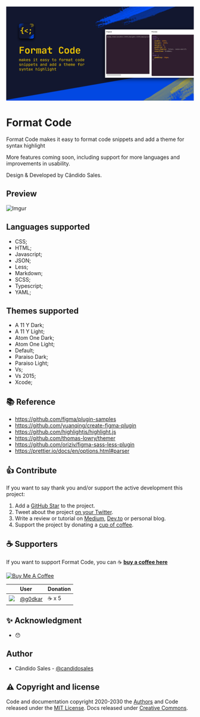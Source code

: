 ![Format Code promo image](assets/cover.png?raw=true 'Format Code promo')

# Format Code

Format Code makes it easy to format code snippets and add a theme for syntax highlight

More features coming soon, including support for more languages and improvements in usability.

Design & Developed by Cândido Sales.

## Preview

![Imgur](https://i.imgur.com/r8x5VZt.gif)

## Languages supported

- CSS;
- HTML;
- Javascript;
- JSON;
- Less;
- Markdown;
- SCSS;
- Typescript;
- YAML;

## Themes supported

- A 11 Y Dark;
- A 11 Y Light;
- Atom One Dark;
- Atom One Light;
- Default;
- Paraiso Dark;
- Paraiso Light;
- Vs;
- Vs 2015;
- Xcode;

## 📚 Reference

- https://github.com/figma/plugin-samples
- https://github.com/yuanqing/create-figma-plugin
- https://github.com/highlightjs/highlight.js
- https://github.com/thomas-lowry/themer
- https://github.com/oriziv/figma-sass-less-plugin
- https://prettier.io/docs/en/options.html#parser

## 👍 Contribute

If you want to say thank you and/or support the active development this project:

1. Add a [GitHub Star](https://github.com/candidosales/figma-format-code/stargazers) to the project.
2. Tweet about the project [on your Twitter](https://twitter.com/intent/tweet?url=https%3A%2F%2Fgithub.com%2Fcandidosales%2Ffigma-format-code%20&via=candidosales&text=A%20Figma%20plugin%20designed%20to%20allow%20you%20to%20format%20and%20syntax%20highlighting%20code).
3. Write a review or tutorial on [Medium](https://medium.com/), [Dev.to](https://dev.to/) or personal blog.
4. Support the project by donating a [cup of coffee](https://buymeacoff.ee/candidosales).

## ☕ Supporters

If you want to support Format Code, you can ☕ [**buy a coffee here**](https://buymeacoff.ee/candidosales)

<a href="https://www.buymeacoffee.com/candidosales" target="_blank"><img src="https://cdn.buymeacoffee.com/buttons/v2/arial-blue.png" alt="Buy Me A Coffee" style="height: 60px !important;width: 217px !important;" ></a>

|                                                           | User                                 | Donation |
| :-------------------------------------------------------- | :----------------------------------- | :------- |
| ![](https://avatars.githubusercontent.com/u/2124218?s=25) | [@g0dkar](https://github.com/g0dkar) | ☕ x 5   |

## ✨ Acknowledgment

- 😯

## Author

- Cândido Sales - [@candidosales](https://twitter.com/candidosales)

## ⚠️ Copyright and license

Code and documentation copyright 2020-2030 the [Authors](https://github.com/candidosales/figma-format-code/graphs/contributors) and Code released under the [MIT License](https://github.com/candidosales/figma-format-code/blob/master/LICENSE). Docs released under [Creative Commons](https://creativecommons.org/licenses/by/3.0/).
